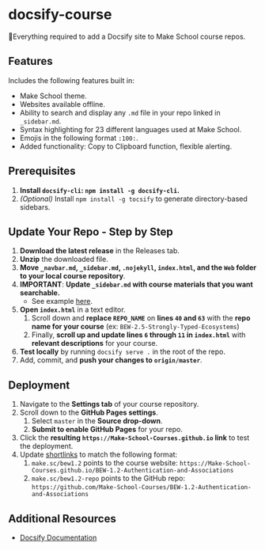 # docsify-course

🌟Everything required to add a Docsify site to Make School course repos.

## Features

Includes the following features built in:

* Make School theme.
* Websites available offline.
* Ability to search and display any `.md` file in your repo linked in `_sidebar.md`.
* Syntax highlighting for 23 different languages used at Make School.
* Emojis in the following format `:100:`.
* Added functionality: Copy to Clipboard function, flexible alerting.

## Prerequisites

1. **Install `docsify-cli`: `npm install -g docsify-cli`.**
1. _(Optional)_ Install `npm install -g tocsify` to generate directory-based sidebars.

## Update Your Repo - Step by Step

1. **Download the latest release** in the Releases tab.
1. **Unzip** the downloaded file.
1. **Move `_navbar.md`, `_sidebar.md`, `.nojekyll`, `index.html`, and the `Web` folder to your local course repository**.
1. **IMPORTANT**: **Update `_sidebar.md` with course materials that you want searchable.** 
   * See example [here](https://github.com/Make-School-Courses/BEW-2.5-Strongly-Typed-Ecosystems/blob/master/_sidebar.md).
1. **Open `index.html`** in a text editor.
    1. Scroll down and **replace `REPO_NAME`** on **lines `40` and `63`** with the **repo name for your course** (ex: `BEW-2.5-Strongly-Typed-Ecosystems`)
    1. Finally, **scroll up and update lines `6` through `11` in `index.html`** with **relevant descriptions** for your course.
1. **Test locally** by running `docsify serve .` in the root of the repo.
1. Add, commit, and **push your changes to `origin/master`**.

## Deployment

1. Navigate to the **Settings tab** of your course repository.
1. Scroll down to the **GitHub Pages settings**.
    1. Select `master` in the **Source drop-down**.
    1. **Submit to enable GitHub Pages** for your repo.
1. Click the **resulting `https://Make-School-Courses.github.io` link** to test the deployment.
1. Update [shortlinks](https://make.sc/shortlinks) to match the following format:
    1. `make.sc/bew1.2` points to the course website: `https://Make-School-Courses.github.io/BEW-1.2-Authentication-and-Associations`
    1. `make.sc/bew1.2-repo` points to the GitHub repo: `https://github.com/Make-School-Courses/BEW-1.2-Authentication-and-Associations`

## Additional Resources

- [Docsify Documentation](https://docsify.js.org)
